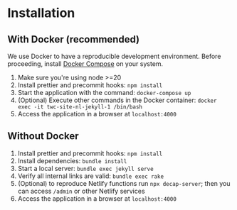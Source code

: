 # Installation

## With Docker (recommended)

We use Docker to have a reproducible development environment.
Before proceeding, install [Docker Compose](https://docs.docker.com/compose/install/) on your system.

1. Make sure you're using node >=20
1. Install prettier and precommit hooks: `npm install`
1. Start the application with the command: `docker-compose up`
1. (Optional) Execute other commands in the Docker container: `docker exec -it twc-site-nl-jekyll-1 /bin/bash`
1. Access the application in a browser at `localhost:4000`

## Without Docker

1. Install prettier and precommit hooks: `npm install`
1. Install dependencies: `bundle install`
1. Start a local server: `bundle exec jekyll serve`
1. Verify all internal links are valid: `bundle exec rake`
1. (Optional) to reproduce Netlify functions run `npx decap-server`; then you can access `/admin` or other Netlify services
1. Access the application in a browser at `localhost:4000`
